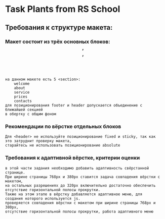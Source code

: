 # Task Plants from RS School 
## Требования к структуре макета:

### Макет состоит из трёх основных блоков: <header>, <main>, <footer>
    на данном макете есть 5 <section>:
        welcome
        about
        service
        prices
        contacts
    для позиционирования footer и header допускается объединение с ближайшей секцией 
    в обертку с общим фоном

### Рекомендации по вёрстке отдельных блоков

    Для <header> не используйте позиционирование fixed и sticky, так как это затруднит проверку макета, 
    старайтесь не использовать позиционирование absolute
    
### Требования к адаптивной вёрстке, критерии оценки
    в этой части задания необходимо добавить адаптивность свёрстанной странице. 
    При ширине страницы 768px и 380px ставится задача совпадения вёрстки с макетом, 
    на остальных разрешениях до 320рх включительно достаточно обеспечить отсутствие горизонтальной полосы прокрутки.
    Также на этом этапе в вёрстку добавляется адаптивное меню, для создания которого используется js.
    проверяется совпадения вёрстки с макетом при ширине страницы 768px и 380рх, 
    отсутствие горизонтальной полосы прокрутки, работа адаптивного меню

  
    
 

